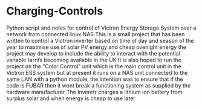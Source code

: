 # Charging-Controls
Python script and notes for control of Victron Energy Storage System over a network from connected linux NAS
This is a small project that has been written to control a Victron inverter based on time of day and season of the year to maximise use of solar PV energy and cheap ovenight energy
the project may develop to include the ability to interact with the potential variable tarrifs becoming available in the UK
It is also hoped to run the project on the "Color Control" unit which is the main control unit in the Victron ESS system but at present it runs on a NAS unit connected to the same LAN with a python module, the intention was to ensure that if the code is FUBAR then it wont break a functioning system as supplied by the hardware manufacturer
The Inveretr charges a lithium ion battery from surplus solar and when energy is cheap to use later
